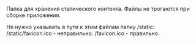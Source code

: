 Папка для хранения статического контента. Файлы не трогаются при сборке приложения.

Не нужно указывать в пути к этим файлам папку /static:
/static/favicon.ico - неправильно.
/favicon.ico - правильно.
